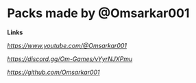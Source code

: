 # Packs made by @Omsarkar001
**Links**

*https://www.youtube.com/@Omsarkar001*

*https://discord.gg/Om-Games/vYyrNJXPmu*

*https://github.com/Omsarkar001*
